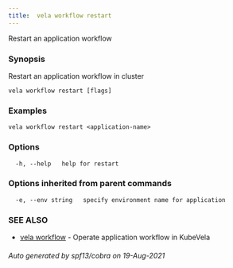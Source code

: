 ```yaml
---
title:  vela workflow restart
---
```


Restart an application workflow

### Synopsis

Restart an application workflow in cluster

```
vela workflow restart [flags]
```

### Examples

```
vela workflow restart <application-name>
```

### Options

```
  -h, --help   help for restart
```

### Options inherited from parent commands

```
  -e, --env string   specify environment name for application
```

### SEE ALSO

* [vela workflow](vela_workflow.md)	 - Operate application workflow in KubeVela

###### Auto generated by spf13/cobra on 19-Aug-2021
